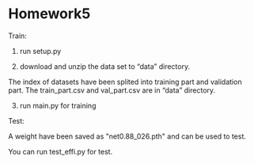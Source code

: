 # Homework5
Train:

1. run setup.py

2. download and unzip the data set to “data” directory. 

The index of datasets have been splited into training part and validation part. The train_part.csv and val_part.csv are in “data” directory.

3. run main.py for training

Test:

A weight have been saved as "net0.88_026.pth" and can be used to test.

You can run test_effi.py for test.
